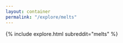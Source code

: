 ```yaml
---
layout: container
permalink: "/explore/melts"
---
```


<link rel="stylesheet" type="text/css" href="/static/css/explore.css">
{% include explore.html subreddit="melts" %}
